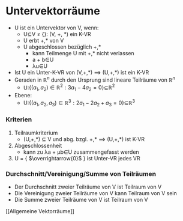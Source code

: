 # Untervektorräume
+ U ist ein Untervektor von V, wenn:
	+ U⊆V ≠ {}: (V, +, \*) ein K-VR
	+ U erbt +,\* von V
	+ U abgeschlossen bezüglich +,\* 
		+ kann Teilmenge U mit +,\* nicht verlassen
		+ a + b∈U
		+ λu∈U
+ Ist U ein Unter-K-VR von (V,+,\*) ==> (U,+,\*) ist ein K-VR
+ Geraden in $ℝ^n$ durch den Ursprung sind lineare Teilräume von $ℝ^n$
	+ U:{$(a_1, a_2)∈ℝ^2: 3a_1 - 4a_2 = 0$}⊆$ℝ^2$
+ Ebene:
	+ U:{$(a_1, a_2, a_3)∈ℝ^3: 2a_1 - 2a_2 + a_3= 0$}⊆$ℝ^3$

### Kriterien
1. Teilraumkriterium
	+ (U,+,\*) ⊆ V und abg. bzgl. +,\* ==> (U,+,\*) ist K-VR
2. Abgeschlossenheit
	+ kann zu λa + μb∈U zusammengefasst werden
3.  U = { $\overrightarrow{0}$ } ist Unter-VR jedes VR

### Durchschnitt/Vereinigung/Summe von Teilräumen
+ Der Durchschnitt zweier Teilräume von V ist Teilraum von V
+ Die Vereinigung zweier Teilräume von V kann Teilraum von V sein
+ Die Summe zweier Teilräume von V ist Teilraum von V

[[Allgemeine Vektorräume]]